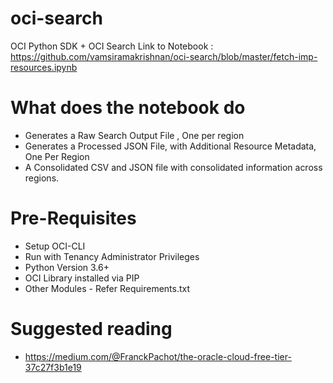 # oci-search
OCI Python SDK + OCI Search
Link to Notebook : https://github.com/vamsiramakrishnan/oci-search/blob/master/fetch-imp-resources.ipynb

# What does the notebook do
- Generates a Raw Search Output File , One per region
- Generates a Processed JSON File, with Additional Resource Metadata, One Per Region
- A Consolidated CSV and JSON file with consolidated information across regions.

# Pre-Requisites
* Setup OCI-CLI
* Run with Tenancy Administrator Privileges
* Python Version 3.6+
* OCI Library installed via PIP
* Other Modules - Refer Requirements.txt

# Suggested reading 
* https://medium.com/@FranckPachot/the-oracle-cloud-free-tier-37c27f3b1e19

